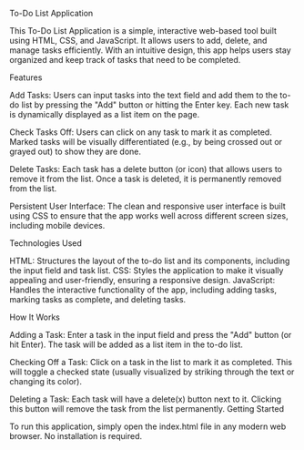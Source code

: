 To-Do List Application

This To-Do List Application is a simple, interactive web-based tool built using HTML, CSS, and JavaScript. It allows users to add, delete, and manage tasks efficiently. With an intuitive design, this app helps users stay organized and keep track of tasks that need to be completed.


Features

Add Tasks:
Users can input tasks into the text field and add them to the to-do list by pressing the "Add" button or hitting the Enter key.
Each new task is dynamically displayed as a list item on the page.

Check Tasks Off:
Users can click on any task to mark it as completed.
Marked tasks will be visually differentiated (e.g., by being crossed out or grayed out) to show they are done.

Delete Tasks:
Each task has a delete button (or icon) that allows users to remove it from the list.
Once a task is deleted, it is permanently removed from the list.

Persistent User Interface:
The clean and responsive user interface is built using CSS to ensure that the app works well across different screen sizes, including mobile devices.


Technologies Used

HTML: Structures the layout of the to-do list and its components, including the input field and task list.
CSS: Styles the application to make it visually appealing and user-friendly, ensuring a responsive design.
JavaScript: Handles the interactive functionality of the app, including adding tasks, marking tasks as complete, and deleting tasks.


How It Works

Adding a Task:
Enter a task in the input field and press the "Add" button (or hit Enter).
The task will be added as a list item in the to-do list.

Checking Off a Task:
Click on a task in the list to mark it as completed. This will toggle a checked state (usually visualized by striking through the text or changing its color).

Deleting a Task:
Each task will have a delete(x) button next to it. Clicking this button will remove the task from the list permanently.
Getting Started


To run this application, simply open the index.html file in any modern web browser. No installation is required.